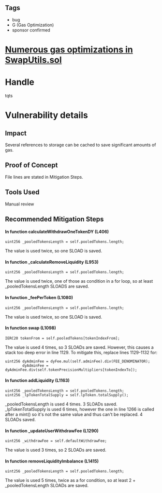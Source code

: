 ## Tags

- bug
- G (Gas Optimization)
- sponsor confirmed

# [Numerous gas optimizations in SwapUtils.sol](https://github.com/code-423n4/2021-11-bootfinance-findings/issues/6) 

# Handle

tqts


# Vulnerability details

## Impact
Several references to storage can be cached to save significant amounts of gas.

## Proof of Concept
File lines are stated in Mitigation Steps.

## Tools Used
Manual review 

## Recommended Mitigation Steps

#### In function calculateWithdrawOneTokenDY (L406)
```
uint256 _pooledTokensLength = self.pooledTokens.length;
```
The value is used twice, so one SLOAD is saved.

#### In function _calculateRemoveLiquidity (L953)
```
uint256 _pooledTokensLength = self.pooledTokens.length;
```
The value is used twice, one of those as condition in a for loop, so at least _pooledTokensLength SLOADS are saved.

#### In function _feePerToken (L1080)
```
uint256 _pooledTokensLength = self.pooledTokens.length;
```
The value is used twice, so one SLOAD is saved.

#### In function swap (L1098)
```
IERC20 tokenFrom = self.pooledTokens[tokenIndexFrom];
```
The value is used 4 times, so 3 SLOADs are saved.
However, this causes a stack too deep error in line 1129. To mitigate this, replace lines 1129-1132 for:
```
uint256 dyAdminFee = dyFee.mul(self.adminFee).div(FEE_DENOMINATOR);
        dyAdminFee = dyAdminFee.div(self.tokenPrecisionMultipliers[tokenIndexTo]);
```

#### In function addLiquidity (L1163)
```
uint256 _pooledTokensLength = self.pooledTokens.length;
uint256 _lpTokenTotalSupply = self.lpToken.totalSupply();
```
_pooledTokensLength is used 4 times. 3 SLOADs saved.
_lpTokenTotalSupply is used 6 times, however the one in line 1266 is called after a mint() so it's not the same value and thus can't be replaced. 4 SLOADs saved.

#### In function _updateUserWithdrawFee (L1290)
```
uint256 _withdrawFee = self.defaultWithdrawFee;
```
The value is used 3 times, so 2 SLOADs are saved.

#### In function removeLiquidityImbalance (L1415)
```
uint256 _pooledTokensLength = self.pooledTokens.length;
```
The value is used 5 times, twice as a for condition, so at least 2 + _pooledTokensLength SLOADs are saved.

